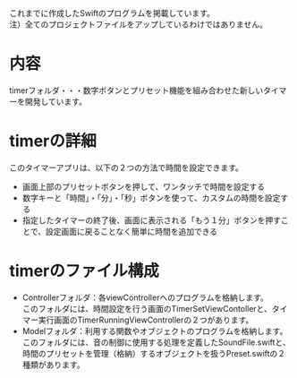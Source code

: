 これまでに作成したSwiftのプログラムを掲載しています。  
注）全てのプロジェクトファイルをアップしているわけではありません。

# 内容
timerフォルダ・・・数字ボタンとプリセット機能を組み合わせた新しいタイマーを開発しています。

# timerの詳細
このタイマーアプリは、以下の２つの方法で時間を設定できます。
* 画面上部のプリセットボタンを押して、ワンタッチで時間を設定する
* 数字キーと「時間」・「分」・「秒」ボタンを使って、カスタムの時間を設定する
* 指定したタイマーの終了後、画面に表示される「もう１分」ボタンを押すことで、設定画面に戻ることなく簡単に時間を追加できる

# timerのファイル構成
* Controllerフォルダ：各viewControllerへのプログラムを格納します。  
このフォルダには、時間設定を行う画面のTimerSetViewContollerと、タイマー実行画面のTimerRunningViewControllerの２つがあります。
* Modelフォルダ：利用する関数やオブジェクトのプログラムを格納します。  
このフォルダには、音の制御に使用する処理を定義したSoundFile.swiftと、時間のプリセットを管理（格納）するオブジェクトを扱うPreset.swiftの２種類があります。
